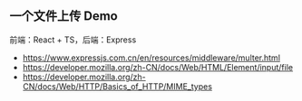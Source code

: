 ## 一个文件上传 Demo

前端：React + TS，后端：Express

- https://www.expressjs.com.cn/en/resources/middleware/multer.html
- https://developer.mozilla.org/zh-CN/docs/Web/HTML/Element/input/file
- https://developer.mozilla.org/zh-CN/docs/Web/HTTP/Basics_of_HTTP/MIME_types
